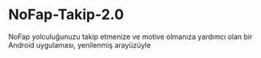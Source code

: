# NoFap-Takip-2.0
NoFap yolculuğunuzu takip etmenize ve motive olmanıza yardımcı olan bir Android uygulaması, yenilenmiş arayüzüyle
